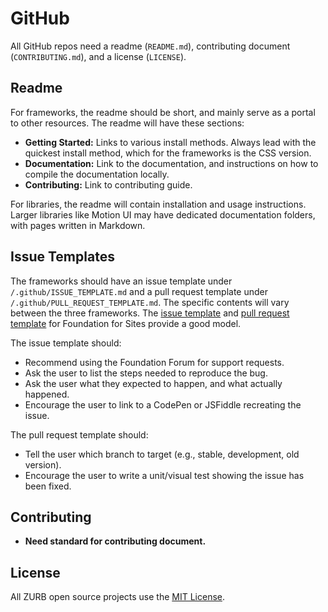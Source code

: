 # GitHub

All GitHub repos need a readme (`README.md`), contributing document (`CONTRIBUTING.md`), and a license (`LICENSE`).

## Readme

For frameworks, the readme should be short, and mainly serve as a portal to other resources. The readme will have these sections:

- **Getting Started:** Links to various install methods. Always lead with the quickest install method, which for the frameworks is the CSS version.
- **Documentation:** Link to the documentation, and instructions on how to compile the documentation locally.
- **Contributing:** Link to contributing guide.

For libraries, the readme will contain installation and usage instructions. Larger libraries like Motion UI may have dedicated documentation folders, with pages written in Markdown.

## Issue Templates

The frameworks should have an issue template under `/.github/ISSUE_TEMPLATE.md` and a pull request template under `/.github/PULL_REQUEST_TEMPLATE.md`. The specific contents will vary between the three frameworks. The [issue template](https://github.com/zurb/foundation-sites/blob/develop/.github/ISSUE_TEMPLATE.md) and [pull request template](https://github.com/zurb/foundation-sites/blob/develop/.github/PULL_REQUEST_TEMPLATE.md) for Foundation for Sites provide a good model.

The issue template should:

- Recommend using the Foundation Forum for support requests.
- Ask the user to list the steps needed to reproduce the bug.
- Ask the user what they expected to happen, and what actually happened.
- Encourage the user to link to a CodePen or JSFiddle recreating the issue.

The pull request template should:

- Tell the user which branch to target (e.g., stable, development, old version).
- Encourage the user to write a unit/visual test showing the issue has been fixed.

## Contributing

- **Need standard for contributing document.**

## License

All ZURB open source projects use the [MIT License](http://opensource.org/licenses/MIT).
